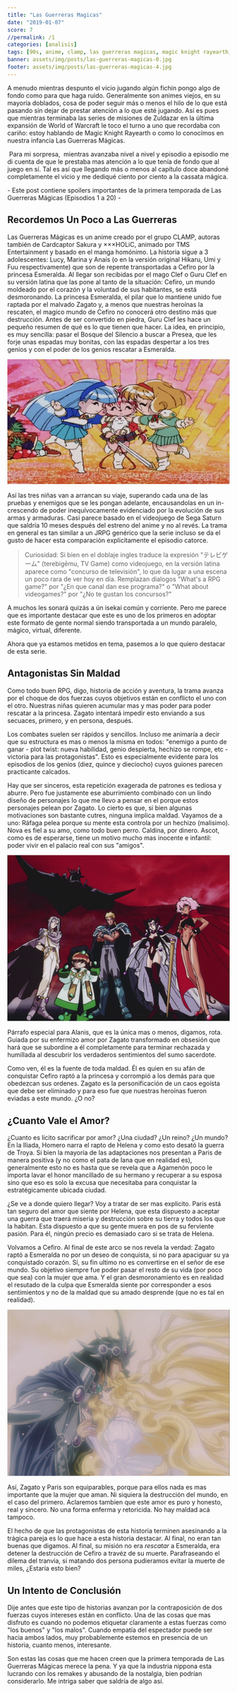 ```yaml
---
title: "Las Guerreras Magicas"
date: "2019-01-07"
score: 7
//permalink: /1
categories: [analisis]
tags: [90s, anime, clamp, las guerreras magicas, magic knight rayearth, retro]
banner: assets/img/posts/las-guerreras-magicas-0.jpg
footer: assets/img/posts/las-guerreras-magicas-4.jpg
---
```


A menudo mientras despunto el vicio jugando algún fichin pongo algo de fondo como para que haga ruido. Generalmente son animes viejos, en su mayoría doblados, cosa de poder seguir más o menos el hilo de lo que está pasando sin dejar de prestar atención a lo que esté jugando. Así es pues que mientras terminaba las series de misiones de Zuldazar en la última expansión de World of Warcraft le toco el turno a uno que recordaba con cariño: estoy hablando de Magic Knight Rayearth o como lo conocímos en nuestra infancia Las Guerreras Mágicas.

 Para mi sorpresa,  mientras avanzaba nivel a nivel y episodio a episodio me di cuenta de que le prestaba mas atención a lo que tenía de fondo que al juego en sí. Tal es así que llegando más o menos al capítulo doce abandoné completamente el vicio y me dediqué ciento por ciento a la cassata mágica.
<p class="spoiler-warning">
- Este post contiene spoilers importantes de la primera temporada de Las Guerreras Mágicas (Episodios 1 a 20) -
</p>

## Recordemos Un Poco a Las Guerreras

Las Guerreras Mágicas es un anime creado por el grupo CLAMP, autoras también de Cardcaptor Sakura y ×××HOLiC, animado por TMS Entertainment y basado en el manga homónimo. La historia sigue a 3 adolescentes: Lucy, Marina y Anaís (o en la versión original Hikaru, Umi y Fuu respectivamente) que son de repente transportadas a Cefiro por la princesa Esmeralda. Al llegar son recibidas por el mago Clef o Guru Clef en su versión latina que las pone al tanto de la situación: Cefiro, un mundo moldeado por el corazón y la voluntad de sus habitantes, se está desmoronando. La princesa Esmeralda, el pilar que lo mantiene unido fue raptada por el malvado Zagato y, a menos que nuestras heroínas la rescaten, el magico mundo de Cefiro no conocerá otro destino más que destrucción. Antes de ser convertido en piedra, Guru Clef les hace un pequeño resumen de qué es lo que tienen que hacer. La idea, en principio, es muy sencilla: pasar el Bosque del Silencio a buscar a Presea, que les forje unas espadas muy bonitas, con las espadas despertar a los tres genios y con el poder de los genios rescatar a Esmeralda.

![](/assets/img/posts/las-guerreras-magicas-1.png)

Así las tres niñas van a arrancan su viaje, superando cada una de las pruebas y enemigos que se les pongan adelante, encausandolas en un in-crescendo de poder inequívocamente evidenciado por la evolución de sus armas y armaduras. Casi parece basado en el videojuego de Sega Saturn que saldría 10 meses después del estreno del anime y no al revés. La trama en general es tan similar a un JRPG genérico que la serie incluso se da el gusto de hacer esta comparación explicitamente el episodio catorce.

> Curiosidad: Si bien en el doblaje ingles traduce la expresión "テレビゲーム" (terebigēmu, TV Game) como videojuego, en la versión latina aparece como "concurso de televisión", lo que da lugar a una escena un poco rara de ver hoy en día. Remplazan dialogos "What's a RPG game?" por "¿En que canal dan ese programa?" o "What about videogames?" por "¿No te gustan los concursos?"

A muchos les sonará quizás a ún isekai común y corriente. Pero me parece que es importante destacar que este es uno de los primeros en adoptar este formato de gente normal siendo transportada a un mundo paralelo, mágico, virtual, diferente.

Ahora que ya estamos metidos en tema, pasemos a lo que quiero destacar de esta serie.

## Antagonistas Sin Maldad

Como todo buen RPG, digo, historia de acción y aventura, la trama avanza por el choque de dos fuerzas cuyos objetivos están en conflicto el uno con el otro. Nuestras niñas quieren acumular mas y mas poder para poder rescatar a la princesa. Zagato intentará impedir esto enviando a sus secuaces, primero, y en persona, después.

Los combates suelen ser rápidos y sencillos. Incluso me animaría a decir que su estructura es mas o menos la misma en todos: "enemigo a punto de ganar - plot twist: nueva habilidad, genio despierta, hechizo se rompe, etc - victoria para las protagonistas". Esto es especialmente evidente para los episodios de los genios (diez, quince y dieciocho) cuyos guiones parecen practicante calcados.

Hay que ser sinceros, esta repetición exagerada de patrones es tediosa y aburre. Pero fue justamente ese aburrimiento combinado con un lindo diseño de personajes lo que me llevo a pensar en el porque estos personajes pelean por Zagato. Lo cierto es que, si bien algunas motivaciones son bastante cutres, ninguna implica maldad. Vayamos de a uno: Ráfaga pelea porque su mente esta controla por un hechizo (malisimo). Nova es fiel a su amo, como todo buen perro. Caldina, por dinero. Ascot, como es de esperarse, tiene un motivo mucho mas inocente e infantil: poder vivir en el palacio real con sus "amigos".

![](/assets/img/posts/las-guerreras-magicas-2.png)

Párrafo especial para Alanis, que es la única mas o menos, digamos, rota. Guiada por su enfermizo amor por Zagato transformado en obsesión que hará que se subordine a él completamente para terminar rechazada y humillada al descubrir los verdaderos sentimientos del sumo sacerdote.

Como ven, él es la fuente de toda maldad. Él es quien en su afán de conquistar Cefiro raptó a la princesa y corrompió a los demás para que obedezcan sus ordenes. Zagato es la personificación de un caos egoísta que debe ser eliminado y para eso fue que nuestras heroínas fueron eviadas a este mundo. ¿O no?

## ¿Cuanto Vale el Amor?

¿Cuanto es licito sacrificar por amor? ¿Una ciudad? ¿Un reino? ¿Un mundo? En la Iliada, Homero narra el rapto de Helena y como esto desató la guerra de Troya. Si bien la mayoría de las adaptaciones nos presentan a Paris de manera positiva (y no como el pata de lana que en realidad es), generalmente esto no es hasta que se revela que a Agamenón poco le importa lavar el honor mancillado de su hermano y recuperar a su esposa sino que eso es solo la excusa que necesitaba para conquistar la estratégicamente ubicada ciudad.

¿Se ve a donde quiero llegar? Voy a tratar de ser mas explicito. Paris está tan seguro del amor que siente por Helena, que esta dispuesto a aceptar una guerra que traerá miseria y destrucción sobre su tierra y todos los que la habitan. Esta dispuesto a que su gente muera en pos de su ferviente pasión. Para él, ningún precio es demasiado caro si se trata de Helena.

Volvamos a Cefiro. Al final de este arco se nos revela la verdad: Zagato raptó a Esmeralda no por un deseo de conquista, si no para apaciguar su ya conquistado corazón. Sí, su fin ultimo no es convertirse en el señor de ese mundo. Su objetivo siempre fue poder pasar el resto de su vida (por poco que sea) con la mujer que ama. Y el gran desmoronamiento es en realidad el resutado de la culpa que Esmeralda siente por corresponder a esos sentimientos y no de la maldad que su amado desprende (que no es tal en realidad).

![](/assets/img/posts/las-guerreras-magicas-3.png)

Así, Zagato y Paris son equiparables, porque para ellos nada es mas importante que la mujer que aman. Ni siquiera la destrucción del mundo, en el caso del primero. Aclaremos tambien que este amor es puro y honesto, real y sincero. No una forma enferma y retoricida. No hay maldad acá tampoco.

El hecho de que las protagonistas de esta historia terminen asesinando a la trágica pareja es lo que hace a esta historia destacar. Al final, no eran tan buenas que digamos. Al final, su misión no era _rescatar_ a Esmeralda, era detener la destrucción de Cefiro a travéz de su muerte. Parafraseando el dilema del tranvia, si matando dos persona pudieramos evitar la muerte de miles, ¿Estaría esto bien?

## Un Intento de Conclusión

Dije antes que este tipo de historias avanzan por la contraposición de dos fuerzas cuyos intereses están en conflicto. Una de las cosas que mas disfruto es cuando no podemos etiquetar claramente a estas fuerzas como "los buenos" y "los malos". Cuando empatía del espectador puede ser hacia ambos lados, muy probablemente estemos en presencia de un historia, cuanto menos, interesante.

Son estas las cosas que me hacen creen que la primera temporada de Las Guerreras Mágicas merece la pena. Y ya que la industria nippona esta lucrando con los remakes y abusando de la nostalgia, bien podrían considerarlo. Me intriga saber que saldría de algo así.

